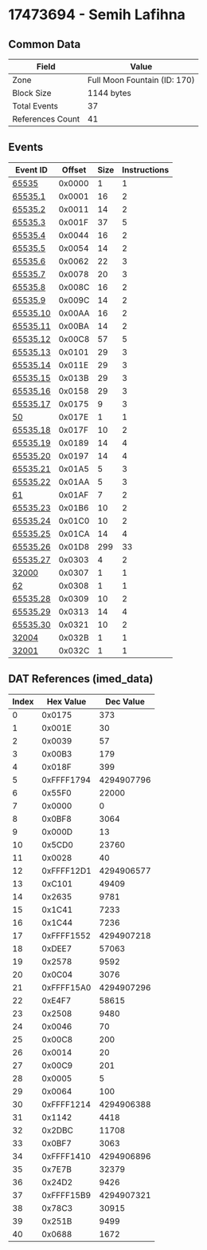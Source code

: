 # 17473694 - Semih Lafihna

## Common Data

| Field            | Value                        |
|------------------|------------------------------|
| Zone             | Full Moon Fountain (ID: 170) |
| Block Size       | 1144 bytes                   |
| Total Events     | 37                           |
| References Count | 41                           |

## Events

| Event ID                  | Offset   |   Size |   Instructions |
|---------------------------|----------|--------|----------------|
| [65535](./65535.md)       | 0x0000   |      1 |              1 |
| [65535.1](./65535.1.md)   | 0x0001   |     16 |              2 |
| [65535.2](./65535.2.md)   | 0x0011   |     14 |              2 |
| [65535.3](./65535.3.md)   | 0x001F   |     37 |              5 |
| [65535.4](./65535.4.md)   | 0x0044   |     16 |              2 |
| [65535.5](./65535.5.md)   | 0x0054   |     14 |              2 |
| [65535.6](./65535.6.md)   | 0x0062   |     22 |              3 |
| [65535.7](./65535.7.md)   | 0x0078   |     20 |              3 |
| [65535.8](./65535.8.md)   | 0x008C   |     16 |              2 |
| [65535.9](./65535.9.md)   | 0x009C   |     14 |              2 |
| [65535.10](./65535.10.md) | 0x00AA   |     16 |              2 |
| [65535.11](./65535.11.md) | 0x00BA   |     14 |              2 |
| [65535.12](./65535.12.md) | 0x00C8   |     57 |              5 |
| [65535.13](./65535.13.md) | 0x0101   |     29 |              3 |
| [65535.14](./65535.14.md) | 0x011E   |     29 |              3 |
| [65535.15](./65535.15.md) | 0x013B   |     29 |              3 |
| [65535.16](./65535.16.md) | 0x0158   |     29 |              3 |
| [65535.17](./65535.17.md) | 0x0175   |      9 |              3 |
| [50](./50.md)             | 0x017E   |      1 |              1 |
| [65535.18](./65535.18.md) | 0x017F   |     10 |              2 |
| [65535.19](./65535.19.md) | 0x0189   |     14 |              4 |
| [65535.20](./65535.20.md) | 0x0197   |     14 |              4 |
| [65535.21](./65535.21.md) | 0x01A5   |      5 |              3 |
| [65535.22](./65535.22.md) | 0x01AA   |      5 |              3 |
| [61](./61.md)             | 0x01AF   |      7 |              2 |
| [65535.23](./65535.23.md) | 0x01B6   |     10 |              2 |
| [65535.24](./65535.24.md) | 0x01C0   |     10 |              2 |
| [65535.25](./65535.25.md) | 0x01CA   |     14 |              4 |
| [65535.26](./65535.26.md) | 0x01D8   |    299 |             33 |
| [65535.27](./65535.27.md) | 0x0303   |      4 |              2 |
| [32000](./32000.md)       | 0x0307   |      1 |              1 |
| [62](./62.md)             | 0x0308   |      1 |              1 |
| [65535.28](./65535.28.md) | 0x0309   |     10 |              2 |
| [65535.29](./65535.29.md) | 0x0313   |     14 |              4 |
| [65535.30](./65535.30.md) | 0x0321   |     10 |              2 |
| [32004](./32004.md)       | 0x032B   |      1 |              1 |
| [32001](./32001.md)       | 0x032C   |      1 |              1 |

## DAT References (imed_data)

|   Index | Hex Value   |   Dec Value |
|---------|-------------|-------------|
|       0 | 0x0175      |         373 |
|       1 | 0x001E      |          30 |
|       2 | 0x0039      |          57 |
|       3 | 0x00B3      |         179 |
|       4 | 0x018F      |         399 |
|       5 | 0xFFFF1794  |  4294907796 |
|       6 | 0x55F0      |       22000 |
|       7 | 0x0000      |           0 |
|       8 | 0x0BF8      |        3064 |
|       9 | 0x000D      |          13 |
|      10 | 0x5CD0      |       23760 |
|      11 | 0x0028      |          40 |
|      12 | 0xFFFF12D1  |  4294906577 |
|      13 | 0xC101      |       49409 |
|      14 | 0x2635      |        9781 |
|      15 | 0x1C41      |        7233 |
|      16 | 0x1C44      |        7236 |
|      17 | 0xFFFF1552  |  4294907218 |
|      18 | 0xDEE7      |       57063 |
|      19 | 0x2578      |        9592 |
|      20 | 0x0C04      |        3076 |
|      21 | 0xFFFF15A0  |  4294907296 |
|      22 | 0xE4F7      |       58615 |
|      23 | 0x2508      |        9480 |
|      24 | 0x0046      |          70 |
|      25 | 0x00C8      |         200 |
|      26 | 0x0014      |          20 |
|      27 | 0x00C9      |         201 |
|      28 | 0x0005      |           5 |
|      29 | 0x0064      |         100 |
|      30 | 0xFFFF1214  |  4294906388 |
|      31 | 0x1142      |        4418 |
|      32 | 0x2DBC      |       11708 |
|      33 | 0x0BF7      |        3063 |
|      34 | 0xFFFF1410  |  4294906896 |
|      35 | 0x7E7B      |       32379 |
|      36 | 0x24D2      |        9426 |
|      37 | 0xFFFF15B9  |  4294907321 |
|      38 | 0x78C3      |       30915 |
|      39 | 0x251B      |        9499 |
|      40 | 0x0688      |        1672 |
